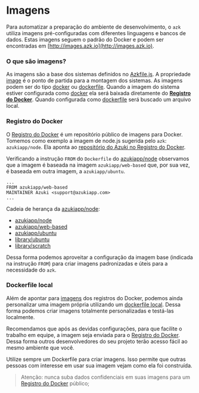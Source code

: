 # Imagens

Para automatizar a preparação do ambiente de desenvolvimento, o `azk` utiliza imagens pré-configuradas com diferentes linguagens e bancos de dados. Estas imagens seguem o padrão do Docker e podem ser encontradas em [http://images.azk.io](http://images.azk.io).


### O que são imagens?

As imagens são a base dos sistemas definidos no [Azkfile.js](../azkfilejs/README.md). A propriedade [image](../reference/azkfilejs/image.md) é o ponto de partida para a montagem dos sistemas. As imagens podem ser do tipo [docker](../reference/azkfilejs/image.html#docker) ou [dockerfile](../reference/azkfilejs/image.html#dockerfile). Quando a imagem do sistema estiver configurada como [docker](../reference/azkfilejs/image.html#docker) ela será baixada diretamente do **[Registro do Docker](https://registry.hub.docker.com/)**. Quando configurada como [dockerfile](../reference/azkfilejs/image.html#dockerfile) será buscado um arquivo local.


### Registro do Docker

O [Registro do Docker](https://registry.hub.docker.com/) é um repositório público de imagens para Docker. Tomemos como exemplo a imagem de node.js sugerida pelo `azk`: `azukiapp/node`. Ela aponta ao [repositório do Azuki no Registro do Docker](https://registry.hub.docker.com/u/azukiapp/node/).

Verificando a instrução `FROM` do `Dockerfile` do [azukiapp/node](https://github.com/azukiapp/docker-node/blob/master/0.10/Dockerfile) observamos que a imagem é baseada na imagem `azukiapp/web-based` que, por sua vez, é baseada em outra imagem, a `azukiapp/ubuntu`.

```
...
FROM azukiapp/web-based
MAINTAINER Azuki <support@azukiapp.com>
...
```

Cadeia de herança da [azukiapp/node](https://github.com/azukiapp/docker-node/blob/master/0.10/Dockerfile):

- [azukiapp/node](https://github.com/azukiapp/docker-node/blob/master/0.10/Dockerfile)
- [azukiapp/web-based](https://github.com/azukiapp/docker-web-based/blob/master/Dockerfile)
- [azukiapp/ubuntu](https://github.com/azukiapp/docker-ubuntu/blob/master/Dockerfile)
- [library/ubuntu](https://github.com/tianon/docker-brew-ubuntu-core/blob/a9da4b3cd8977c2aacafe5d9d0056cbb360f2d1c/trusty/Dockerfile)
- [library/scratch](https://registry.hub.docker.com/u/library/scratch/)

Dessa forma podemos aproveitar a configuração da imagem base (indicada na instrução `FROM`) para criar imagens padronizadas e úteis para a necessidade do `azk`.


### Dockerfile local

Além de apontar para [imagens](../azkfilejs/image.html) dos registros do Docker, podemos ainda personalizar uma imagem própria utilizando um [dockerfile local](../azkfilejs/image.html#dockerfile). Dessa forma podemos criar imagens totalmente personalizadas e testá-las localmente.

Recomendamos que após as devidas configurações, para que facilite o trabalho em equipe, a imagem seja enviada para o [Registro do Docker](https://registry.hub.docker.com/). Dessa forma outros desenvolvedores do seu projeto terão acesso fácil ao mesmo ambiente que você.

Utilize sempre um Dockerfile para criar imagens. Isso permite que outras pessoas com interesse em usar sua imagem vejam como ela foi construída.

> Atenção: nunca suba dados confidenciais em suas imagens para um [Registro do Docker](https://registry.hub.docker.com/) público;

